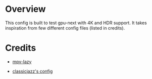 # Overview

This config is built to test gpu-next with 4K and HDR support. It takes inspiration from few different config files (listed in credits).

# Credits
- [mpv-lazy](https://github.com/hooke007/MPV_lazy)

- [classicjazz's config](https://github.com/classicjazz/mpv-config)
